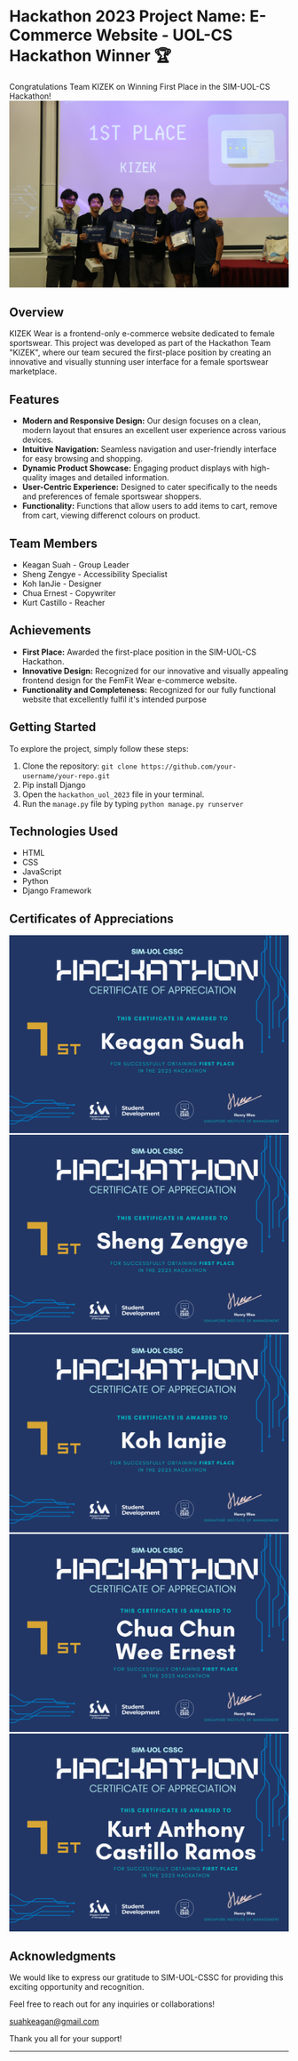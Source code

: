 # Hackathon 2023 Project Name: E-Commerce Website - UOL-CS Hackathon Winner 🏆

Congratulations Team KIZEK on Winning First Place in the SIM-UOL-CS Hackathon!
![Kizek](main/static/firstplace.JPG)
## Overview
KIZEK Wear is a frontend-only e-commerce website dedicated to female sportswear. This project was developed as part of the Hackathon Team "KIZEK", where our team secured the first-place position by creating an innovative and visually stunning user interface for a female sportswear marketplace.

## Features
- **Modern and Responsive Design:** Our design focuses on a clean, modern layout that ensures an excellent user experience across various devices.
- **Intuitive Navigation:** Seamless navigation and user-friendly interface for easy browsing and shopping.
- **Dynamic Product Showcase:** Engaging product displays with high-quality images and detailed information.
- **User-Centric Experience:** Designed to cater specifically to the needs and preferences of female sportswear shoppers.
- **Functionality:** Functions that allow users to add items to cart, remove from cart, viewing differenct colours on product.

## Team Members
- Keagan Suah - Group Leader
- Sheng Zengye - Accessibility Specialist
- Koh IanJie - Designer
- Chua Ernest - Copywriter
- Kurt Castillo - Reacher

## Achievements
- **First Place:** Awarded the first-place position in the SIM-UOL-CS Hackathon.
- **Innovative Design:** Recognized for our innovative and visually appealing frontend design for the FemFit Wear e-commerce website.
- **Functionality and Completeness:** Recognized for our fully functional website that excellently fulfil it's intended purpose

## Getting Started
To explore the project, simply follow these steps:

1. Clone the repository: `git clone https://github.com/your-username/your-repo.git`
2. Pip install Django
3. Open the `hackathon_uol_2023` file in your terminal.
4. Run the `manage.py` file by typing `python manage.py runserver`

## Technologies Used
- HTML
- CSS
- JavaScript
- Python
- Django Framework

## Certificates of Appreciations
![FemFit Wear](main/static/Keagan.png)
![FemFit Wear](main/static/Zengye.png)
![FemFit Wear](main/static/Ian.png)
![FemFit Wear](main/static/Ernest.png)
![FemFit Wear](main/static/Kurt.png)


## Acknowledgments
We would like to express our gratitude to SIM-UOL-CSSC for providing this exciting opportunity and recognition.

Feel free to reach out for any inquiries or collaborations!

suahkeagan@gmail.com

Thank you all for your support!

---

